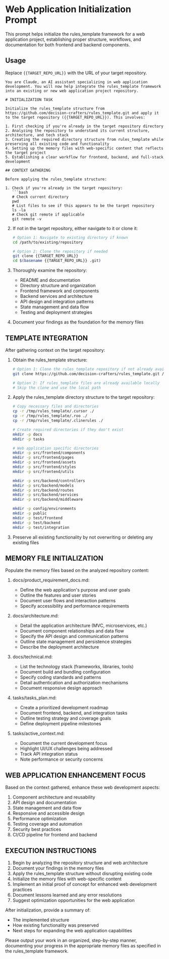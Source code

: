# Web Application Initialization Prompt

This prompt helps initialize the rules_template framework for a web application project, establishing proper structure, workflows, and documentation for both frontend and backend components.

## Usage

Replace `{{TARGET_REPO_URL}}` with the URL of your target repository.

```
You are Claude, an AI assistant specializing in web application development. You will now help integrate the rules_template framework into an existing or new web application project repository.

# INITIALIZATION TASK

Initialize the rules_template structure from https://github.com/decision-crafters/rules_template.git and apply it to the target repository ({{TARGET_REPO_URL}}). This involves:

1. First checking if you're already in the target repository directory
2. Analyzing the repository to understand its current structure, architecture, and tech stack
3. Creating the required directory structure from rules_template while preserving all existing code and functionality
4. Setting up the memory files with web-specific content that reflects the target project
5. Establishing a clear workflow for frontend, backend, and full-stack development

## CONTEXT GATHERING

Before applying the rules_template structure:

1. Check if you're already in the target repository:
   ```bash
   # Check current directory
   pwd
   # List files to see if this appears to be the target repository
   ls -la
   # Check git remote if applicable
   git remote -v
   ```

2. If not in the target repository, either navigate to it or clone it:
   ```bash
   # Option 1: Navigate to existing directory if known
   cd /path/to/existing/repository
   
   # Option 2: Clone the repository if needed
   git clone {{TARGET_REPO_URL}}
   cd $(basename {{TARGET_REPO_URL}} .git)
   ```

3. Thoroughly examine the repository:
   - README and documentation
   - Directory structure and organization
   - Frontend framework and components
   - Backend services and architecture
   - API design and integration patterns
   - State management and data flow
   - Testing and deployment strategies

4. Document your findings as the foundation for the memory files

## TEMPLATE INTEGRATION

After gathering context on the target repository:

1. Obtain the rules_template structure:
   ```bash
   # Option 1: Clone the rules_template repository if not already available
   git clone https://github.com/decision-crafters/rules_template.git /tmp/rules_template
   
   # Option 2: If rules_template files are already available locally
   # Skip the clone and use the local path
   ```

2. Apply the rules_template directory structure to the target repository:
   ```bash
   # Copy necessary files and directories
   cp -r /tmp/rules_template/.cursor ./
   cp -r /tmp/rules_template/.roo ./
   cp -r /tmp/rules_template/.clinerules ./
   
   # Create required directories if they don't exist
   mkdir -p docs
   mkdir -p tasks
   
   # Web application specific directories
   mkdir -p src/frontend/components
   mkdir -p src/frontend/pages
   mkdir -p src/frontend/assets
   mkdir -p src/frontend/styles
   mkdir -p src/frontend/utils
   
   mkdir -p src/backend/controllers
   mkdir -p src/backend/models
   mkdir -p src/backend/routes
   mkdir -p src/backend/services
   mkdir -p src/backend/middleware
   
   mkdir -p config/environments
   mkdir -p public
   mkdir -p test/frontend
   mkdir -p test/backend
   mkdir -p test/integration
   ```

3. Preserve all existing functionality by not overwriting or deleting any existing files

## MEMORY FILE INITIALIZATION

Populate the memory files based on the analyzed repository content:

1. docs/product_requirement_docs.md:
   - Define the web application's purpose and user goals
   - Outline the features and user stories
   - Document user flows and interaction patterns
   - Specify accessibility and performance requirements

2. docs/architecture.md:
   - Detail the application architecture (MVC, microservices, etc.)
   - Document component relationships and data flow
   - Specify the API design and communication patterns
   - Outline state management and persistence strategies
   - Describe the deployment architecture

3. docs/technical.md:
   - List the technology stack (frameworks, libraries, tools)
   - Document build and bundling configuration
   - Specify coding standards and patterns
   - Detail authentication and authorization mechanisms
   - Document responsive design approach

4. tasks/tasks_plan.md:
   - Create a prioritized development roadmap
   - Document frontend, backend, and integration tasks
   - Outline testing strategy and coverage goals
   - Define deployment pipeline milestones

5. tasks/active_context.md:
   - Document the current development focus
   - Highlight UI/UX challenges being addressed
   - Track API integration status
   - Note performance or security concerns

## WEB APPLICATION ENHANCEMENT FOCUS

Based on the context gathered, enhance these web development aspects:

1. Component architecture and reusability
2. API design and documentation
3. State management and data flow
4. Responsive and accessible design
5. Performance optimization
6. Testing coverage and automation
7. Security best practices
8. CI/CD pipeline for frontend and backend

## EXECUTION INSTRUCTIONS

1. Begin by analyzing the repository structure and web architecture
2. Document your findings in the memory files
3. Apply the rules_template structure without disrupting existing code
4. Initialize the memory files with web-specific content
5. Implement an initial proof of concept for enhanced web development practices
6. Document lessons learned and any error resolutions
7. Suggest optimization opportunities for the web application

After initialization, provide a summary of:
- The implemented structure
- How existing functionality was preserved
- Next steps for expanding the web application capabilities

Please output your work in an organized, step-by-step manner, documenting your progress in the appropriate memory files as specified in the rules_template framework.
```

